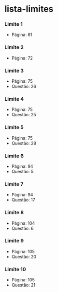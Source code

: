 # lista-limites

### Limite 1
- Página: 61

### Limite 2
- Página: 72

### Limite 3
- Página: 75
- Questão: 26

### Limite 4
- Página: 75
- Questão: 25

### Limite 5
- Página: 75
- Questão: 28

### Limite 6
- Página: 94
- Questão: 5

### Limite 7
- Página: 94
- Questão: 17

### Limite 8
- Página: 104
- Questão: 6

### Limite 9
- Página: 105
- Questão: 20

### Limite 10
- Página: 105
- Questão: 21